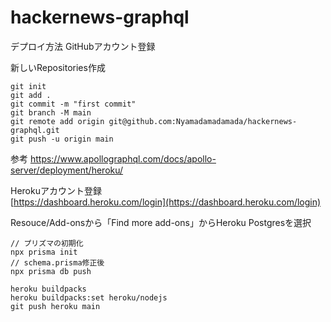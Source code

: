 # hackernews-graphql
デプロイ方法
GitHubアカウント登録

新しいRepositories作成

```
git init
git add .
git commit -m "first commit"
git branch -M main
git remote add origin git@github.com:Nyamadamadamada/hackernews-graphql.git
git push -u origin main
```
参考
https://www.apollographql.com/docs/apollo-server/deployment/heroku/

Herokuアカウント登録  
[https://dashboard.heroku.com/login](https://dashboard.heroku.com/login)

Resouce/Add-onsから「Find more add-ons」からHeroku Postgresを選択

```
// プリズマの初期化
npx prisma init    
// schema.prisma修正後
npx prisma db push                     
```


```
heroku buildpacks
heroku buildpacks:set heroku/nodejs
git push heroku main
```